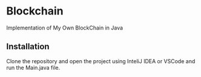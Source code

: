 # Blockchain
 Implementation of My Own BlockChain in Java
 
## Installation
Clone the repository and open the project using InteliJ IDEA or VSCode and run the Main.java file.
